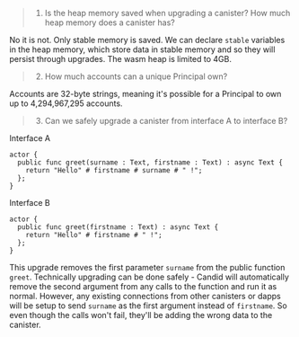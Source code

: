 > 1.  Is the heap memory saved when upgrading a canister? How much heap memory does a canister has?

No it is not. Only stable memory is saved. We can declare `stable` variables in the heap memory, which store data in stable memory and so they will persist through upgrades. The wasm heap is limited to 4GB.

> 2. How much accounts can a unique Principal own?

Accounts are 32-byte strings, meaning it's possible for a Principal to own up to 4,294,967,295 accounts.

> 3. Can we safely upgrade a canister from interface A to interface B?

Interface A

```motoko
actor {
  public func greet(surname : Text, firstname : Text) : async Text {
    return "Hello" # firstname # surname # " !";
  };
}
```

Interface B

```
actor {
  public func greet(firstname : Text) : async Text {
    return "Hello" # firstname # " !";
  };
}
```

This upgrade removes the first parameter `surname` from the public function `greet`.
Technically upgrading can be done safely - Candid will automatically remove the second argument from any calls to the function and run it as normal.
However, any existing connections from other canisters or dapps will be setup to send `surname` as the first argument instead of `firstname`. So even though the calls won't fail, they'll be adding the wrong data to the canister.
